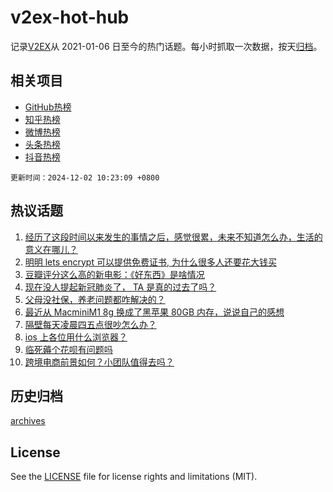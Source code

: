 # v2ex-hot-hub

 记录[V2EX](https://www.v2ex.com/)从 2021-01-06 日至今的热门话题。每小时抓取一次数据，按天[归档](archives)。
 
 ## 相关项目

- [GitHub热榜](https://github.com/snaildev/github-hot-hub)
- [知乎热榜](https://github.com/snaildev/zhihu-hot-hub)
- [微博热榜](https://github.com/snaildev/weibo-hot-hub)
- [头条热榜](https://github.com/snaildev/toutiao-hot-hub)
- [抖音热榜](https://github.com/snaildev/douyin-hot-hub)


 `更新时间：2024-12-02 10:23:09 +0800`

## 热议话题

1. [经历了这段时间以来发生的事情之后，感觉很累，未来不知道怎么办，生活的意义在哪儿？](https://www.v2ex.com/t/1094079)
1. [明明 lets encrypt 可以提供免费证书, 为什么很多人还要花大钱买](https://www.v2ex.com/t/1094129)
1. [豆瓣评分这么高的新电影：《好东西》是啥情况](https://www.v2ex.com/t/1094151)
1. [现在没人提起新冠肺炎了， TA 是真的过去了吗？](https://www.v2ex.com/t/1094217)
1. [父母没社保，养老问题都咋解决的？](https://www.v2ex.com/t/1094208)
1. [最近从 MacminiM1 8g 换成了黑苹果 80GB 内存，说说自己的感想](https://www.v2ex.com/t/1094099)
1. [隔壁每天凌晨四五点很吵怎么办？](https://www.v2ex.com/t/1094094)
1. [ios 上各位用什么浏览器？](https://www.v2ex.com/t/1094201)
1. [临死薅个花呗有问题吗](https://www.v2ex.com/t/1094219)
1. [跨境电商前景如何？小团队值得去吗？](https://www.v2ex.com/t/1094205)

## 历史归档

[archives](archives)

## License

See the [LICENSE](LICENSE) file for license rights and limitations (MIT).
